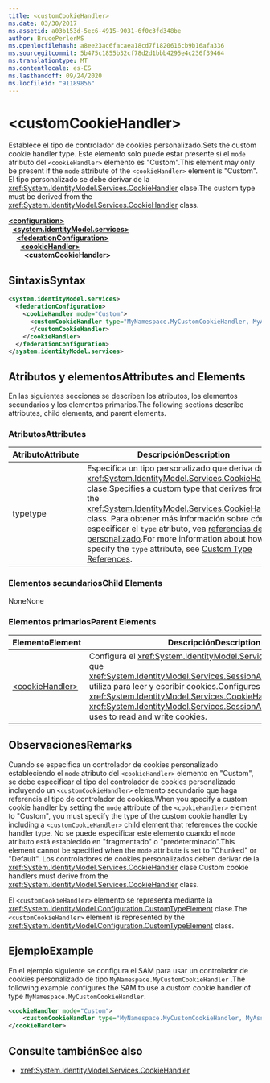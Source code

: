 ```yaml
---
title: <customCookieHandler>
ms.date: 03/30/2017
ms.assetid: a03b153d-5ec6-4915-9031-6f0c3fd348be
author: BrucePerlerMS
ms.openlocfilehash: a8ee23ac6facaea18cd7f1820616cb9b16afa336
ms.sourcegitcommit: 5b475c1855b32cf78d2d1bbb4295e4c236f39464
ms.translationtype: MT
ms.contentlocale: es-ES
ms.lasthandoff: 09/24/2020
ms.locfileid: "91189856"
---
```

# \<customCookieHandler>

<span data-ttu-id="38036-101">Establece el tipo de controlador de cookies personalizado.</span><span class="sxs-lookup"><span data-stu-id="38036-101">Sets the custom cookie handler type.</span></span> <span data-ttu-id="38036-102">Este elemento solo puede estar presente si el `mode` atributo del `<cookieHandler>` elemento es "Custom".</span><span class="sxs-lookup"><span data-stu-id="38036-102">This element may only be present if the `mode` attribute of the `<cookieHandler>` element is "Custom".</span></span> <span data-ttu-id="38036-103">El tipo personalizado se debe derivar de la <xref:System.IdentityModel.Services.CookieHandler> clase.</span><span class="sxs-lookup"><span data-stu-id="38036-103">The custom type must be derived from the <xref:System.IdentityModel.Services.CookieHandler> class.</span></span>  
  
[**\<configuration>**](../configuration-element.md)\
&nbsp;&nbsp;[**\<system.identityModel.services>**](system-identitymodel-services.md)\
&nbsp;&nbsp;&nbsp;&nbsp;[**\<federationConfiguration>**](federationconfiguration.md)\
&nbsp;&nbsp;&nbsp;&nbsp;&nbsp;&nbsp;[**\<cookieHandler>**](cookiehandler.md)\
&nbsp;&nbsp;&nbsp;&nbsp;&nbsp;&nbsp;&nbsp;&nbsp;**\<customCookieHandler>**  
  
## <a name="syntax"></a><span data-ttu-id="38036-104">Sintaxis</span><span class="sxs-lookup"><span data-stu-id="38036-104">Syntax</span></span>  
  
```xml  
<system.identityModel.services>  
  <federationConfiguration>  
    <cookieHandler mode="Custom">  
      <customCookieHandler type="MyNamespace.MyCustomCookieHandler, MyAssembly" >  
      </customCookieHandler>  
    </cookieHandler>  
  </federationConfiguration>  
</system.identityModel.services>  
```  
  
## <a name="attributes-and-elements"></a><span data-ttu-id="38036-105">Atributos y elementos</span><span class="sxs-lookup"><span data-stu-id="38036-105">Attributes and Elements</span></span>  

 <span data-ttu-id="38036-106">En las siguientes secciones se describen los atributos, los elementos secundarios y los elementos primarios.</span><span class="sxs-lookup"><span data-stu-id="38036-106">The following sections describe attributes, child elements, and parent elements.</span></span>  
  
### <a name="attributes"></a><span data-ttu-id="38036-107">Atributos</span><span class="sxs-lookup"><span data-stu-id="38036-107">Attributes</span></span>  
  
|<span data-ttu-id="38036-108">Atributo</span><span class="sxs-lookup"><span data-stu-id="38036-108">Attribute</span></span>|<span data-ttu-id="38036-109">Descripción</span><span class="sxs-lookup"><span data-stu-id="38036-109">Description</span></span>|  
|---------------|-----------------|  
|<span data-ttu-id="38036-110">type</span><span class="sxs-lookup"><span data-stu-id="38036-110">type</span></span>|<span data-ttu-id="38036-111">Especifica un tipo personalizado que deriva de la <xref:System.IdentityModel.Services.CookieHandler> clase.</span><span class="sxs-lookup"><span data-stu-id="38036-111">Specifies a custom type that derives from the <xref:System.IdentityModel.Services.CookieHandler> class.</span></span> <span data-ttu-id="38036-112">Para obtener más información sobre cómo especificar el `type` atributo, vea [referencias de tipo personalizado](../windows-workflow-foundation/index.md).</span><span class="sxs-lookup"><span data-stu-id="38036-112">For more information about how to specify the `type` attribute, see [Custom Type References](../windows-workflow-foundation/index.md).</span></span>|  
  
### <a name="child-elements"></a><span data-ttu-id="38036-113">Elementos secundarios</span><span class="sxs-lookup"><span data-stu-id="38036-113">Child Elements</span></span>  

 <span data-ttu-id="38036-114">None</span><span class="sxs-lookup"><span data-stu-id="38036-114">None</span></span>  
  
### <a name="parent-elements"></a><span data-ttu-id="38036-115">Elementos primarios</span><span class="sxs-lookup"><span data-stu-id="38036-115">Parent Elements</span></span>  
  
|<span data-ttu-id="38036-116">Elemento</span><span class="sxs-lookup"><span data-stu-id="38036-116">Element</span></span>|<span data-ttu-id="38036-117">Descripción</span><span class="sxs-lookup"><span data-stu-id="38036-117">Description</span></span>|  
|-------------|-----------------|  
|[\<cookieHandler>](cookiehandler.md)|<span data-ttu-id="38036-118">Configura el <xref:System.IdentityModel.Services.CookieHandler> que <xref:System.IdentityModel.Services.SessionAuthenticationModule> utiliza para leer y escribir cookies.</span><span class="sxs-lookup"><span data-stu-id="38036-118">Configures the <xref:System.IdentityModel.Services.CookieHandler> that the <xref:System.IdentityModel.Services.SessionAuthenticationModule> uses to read and write cookies.</span></span>|  
  
## <a name="remarks"></a><span data-ttu-id="38036-119">Observaciones</span><span class="sxs-lookup"><span data-stu-id="38036-119">Remarks</span></span>  

 <span data-ttu-id="38036-120">Cuando se especifica un controlador de cookies personalizado estableciendo el `mode` atributo del `<cookieHandler>` elemento en "Custom", se debe especificar el tipo del controlador de cookies personalizado incluyendo un `<customCookieHandler>` elemento secundario que haga referencia al tipo de controlador de cookies.</span><span class="sxs-lookup"><span data-stu-id="38036-120">When you specify a custom cookie handler by setting the `mode` attribute of the `<cookieHandler>` element to "Custom", you must specify the type of the custom cookie handler by including a `<customCookieHandler>` child element that references the cookie handler type.</span></span> <span data-ttu-id="38036-121">No se puede especificar este elemento cuando el `mode` atributo está establecido en "fragmentado" o "predeterminado".</span><span class="sxs-lookup"><span data-stu-id="38036-121">This element cannot be specified when the `mode` attribute is set to "Chunked" or "Default".</span></span> <span data-ttu-id="38036-122">Los controladores de cookies personalizados deben derivar de la <xref:System.IdentityModel.Services.CookieHandler> clase.</span><span class="sxs-lookup"><span data-stu-id="38036-122">Custom cookie handlers must derive from the <xref:System.IdentityModel.Services.CookieHandler> class.</span></span>  
  
 <span data-ttu-id="38036-123">El `<customCookieHandler>` elemento se representa mediante la <xref:System.IdentityModel.Configuration.CustomTypeElement> clase.</span><span class="sxs-lookup"><span data-stu-id="38036-123">The `<customCookieHandler>` element is represented by the <xref:System.IdentityModel.Configuration.CustomTypeElement> class.</span></span>  
  
## <a name="example"></a><span data-ttu-id="38036-124">Ejemplo</span><span class="sxs-lookup"><span data-stu-id="38036-124">Example</span></span>  

 <span data-ttu-id="38036-125">En el ejemplo siguiente se configura el SAM para usar un controlador de cookies personalizado de tipo `MyNamespace.MyCustomCookieHandler` .</span><span class="sxs-lookup"><span data-stu-id="38036-125">The following example configures the SAM to use a custom cookie handler of type `MyNamespace.MyCustomCookieHandler`.</span></span>  
  
```xml  
<cookieHandler mode="Custom">  
    <customCookieHandler type="MyNamespace.MyCustomCookieHandler, MyAssembly" />  
</cookieHandler>  
```  
  
## <a name="see-also"></a><span data-ttu-id="38036-126">Consulte también</span><span class="sxs-lookup"><span data-stu-id="38036-126">See also</span></span>

- <xref:System.IdentityModel.Services.CookieHandler>
